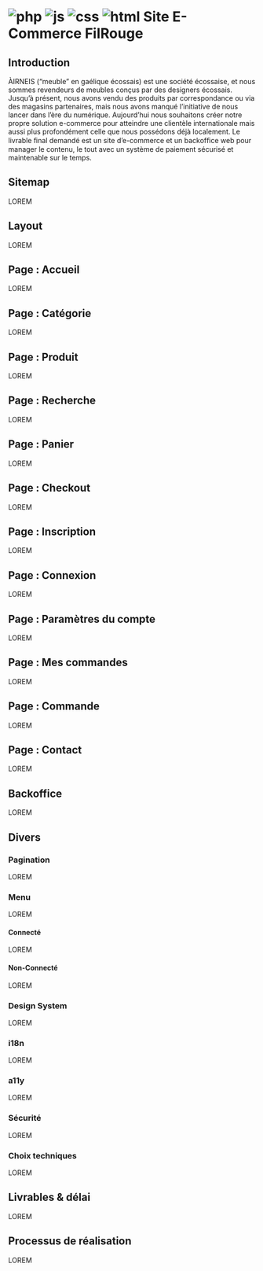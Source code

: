 # ![php](https://img.shields.io/badge/Php-8993BE?style=for-the-badge&logo=php&logoColor=white) ![js](https://img.shields.io/badge/JavaScript-323330?style=for-the-badge&logo=javascript&logoColor=F7DF1E) ![css](https://img.shields.io/badge/CSS3-1572B6?style=for-the-badge&logo=css3&logoColor=white) ![html](https://img.shields.io/badge/HTML5-E34F26?style=for-the-badge&logo=html5&logoColor=white) Site E-Commerce FilRouge

## Introduction
ÀIRNEIS (“meuble” en gaélique écossais) est une société écossaise, et nous sommes revendeurs de meubles conçus par des designers écossais.
Jusqu’à présent, nous avons vendu des produits par correspondance ou via des magasins partenaires, mais nous avons manqué l’initiative de nous lancer dans l’ère du numérique.
Aujourd’hui nous souhaitons créer notre propre solution e-commerce pour atteindre une clientèle internationale mais aussi plus profondément celle que nous possédons déjà localement.
Le livrable ﬁnal demandé est un site d’e-commerce et un backofﬁce web pour manager le contenu, le tout avec un système de paiement sécurisé et maintenable sur le temps.

## Sitemap
LOREM
## Layout
LOREM
## Page : Accueil
LOREM
## Page : Catégorie
LOREM
## Page : Produit
LOREM
## Page : Recherche
LOREM
## Page : Panier
LOREM
## Page : Checkout
LOREM
## Page : Inscription
LOREM
## Page : Connexion
LOREM
## Page : Paramètres du compte
LOREM
## Page : Mes commandes
LOREM
## Page : Commande
LOREM
## Page : Contact
LOREM
## Backoffice
LOREM
## Divers
### Pagination
LOREM
### Menu
LOREM
#### Connecté
LOREM
#### Non-Connecté
LOREM
### Design System
LOREM
### i18n
LOREM
### a11y
LOREM
### Sécurité
LOREM
### Choix techniques
LOREM
## Livrables & délai
LOREM
## Processus de réalisation
LOREM